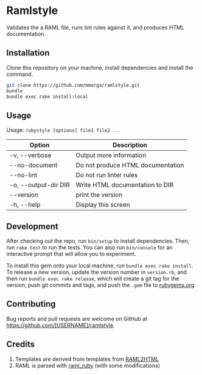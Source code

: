 # Ramlstyle

Validates the a RAML file, runs lint rules against it, and produces HTML documentation.

## Installation

Clone this repository on your machine, install dependencies and install the command.

```sh
git clone https://github.com/mmorga/ramlstyle.git
bundle
bundle exec rake install:local
```

## Usage

Usage: `rubystyle [options] file1 file2 ...`

Option               | Description
-------------------- | -----------
-v, --verbose        | Output more information
    --no-document    | Do not produce HTML documentation
    --no-lint        | Do not run linter rules
-o, --output-dir DIR | Write HTML documentation to DIR
    --version        | print the version
-h, --help           | Display this screen

## Development

After checking out the repo, run `bin/setup` to install dependencies. Then, run `rake test` to run the tests. You can also run `bin/console` for an interactive prompt that will allow you to experiment.

To install this gem onto your local machine, run `bundle exec rake install`. To release a new version, update the version number in `version.rb`, and then run `bundle exec rake release`, which will create a git tag for the version, push git commits and tags, and push the `.gem` file to [rubygems.org](https://rubygems.org).

## Contributing

Bug reports and pull requests are welcome on GitHub at https://github.com/[USERNAME]/ramlstyle.

## Credits

1. Templates are derived from templates from [RAML2HTML](https://github.com/kevinrenskers/raml2html)
2. RAML is parsed with [raml_ruby](https://github.com/coub/raml_ruby) (with some modifications)

